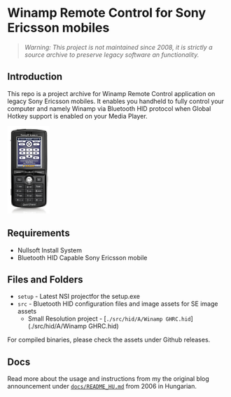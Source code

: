# Winamp Remote Control for Sony Ericsson mobiles

> *Warning: This project is not maintained since 2008, it is strictly a source
archive to preserve legacy software an functionality.*

## Introduction
This repo is a project archive for Winamp Remote Control
application on legacy Sony Ericsson mobiles. It enables you
handheld to fully control your computer and namely Winamp
via Bluetooth HID protocol when Global Hotkey support is enabled
on your Media Player.



![Sony Ericsson K750](./docs/images/K750.png)

## Requirements
 - Nullsoft Install System
 - Bluetooth HID Capable Sony Ericsson mobile

## Files and Folders
- `setup` - Latest NSI projectfor the setup.exe
- `src` - Bluetooth HID configuration files and image assets for SE image assets
    - Small Resolution project - [`./src/hid/A/Winamp GHRC.hid`](./src/hid/A/Winamp GHRC.hid)  

For compiled binaries, please check the assets under Github releases.

## Docs
Read more about the usage and instructions from my the original
blog announcement under
[`docs/README_HU.md`](./docs/README.md) from 2006 in Hungarian.

